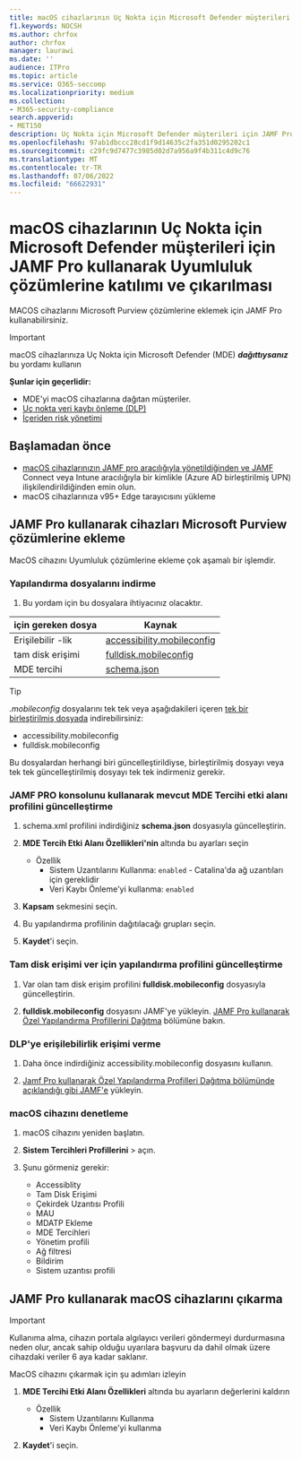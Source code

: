 ```yaml
---
title: macOS cihazlarının Uç Nokta için Microsoft Defender müşterileri için JAMF Pro kullanarak Uyumluluk çözümlerine katılımı ve çıkarılması
f1.keywords: NOCSH
ms.author: chrfox
author: chrfox
manager: laurawi
ms.date: ''
audience: ITPro
ms.topic: article
ms.service: O365-seccomp
ms.localizationpriority: medium
ms.collection:
- M365-security-compliance
search.appverid:
- MET150
description: Uç Nokta için Microsoft Defender müşterileri için JAMF Pro kullanarak macOS cihazlarını Microsoft Purview çözümlerine ekleme ve çıkarma hakkında bilgi edinin
ms.openlocfilehash: 97ab1dbccc28cd1f9d14635c2fa351d0295202c1
ms.sourcegitcommit: c29fc9d7477c3985d02d7a956a9f4b311c4d9c76
ms.translationtype: MT
ms.contentlocale: tr-TR
ms.lasthandoff: 07/06/2022
ms.locfileid: "66622931"
---
```

# <a name="onboard-and-offboard-macos-devices-into-compliance-solutions-using-jamf-pro-for-microsoft-defender-for-endpoint-customers"></a>macOS cihazlarının Uç Nokta için Microsoft Defender müşterileri için JAMF Pro kullanarak Uyumluluk çözümlerine katılımı ve çıkarılması

MACOS cihazlarını Microsoft Purview çözümlerine eklemek için JAMF Pro kullanabilirsiniz.

> [!IMPORTANT]
> macOS cihazlarınıza Uç Nokta için Microsoft Defender (MDE) ***dağıttıysanız*** bu yordamı kullanın

**Şunlar için geçerlidir:**

- MDE'yi macOS cihazlarına dağıtan müşteriler.
- [Uç nokta veri kaybı önleme (DLP)](./endpoint-dlp-learn-about.md)
- [İçeriden risk yönetimi](insider-risk-management.md)


## <a name="before-you-begin"></a>Başlamadan önce

- [macOS cihazlarınızın JAMF pro aracılığıyla yönetildiğinden ve JAMF](https://www.jamf.com/resources/product-documentation/jamf-pro-installation-guide-for-mac/) Connect veya Intune aracılığıyla bir kimlikle (Azure AD birleştirilmiş UPN) ilişkilendirildiğinden emin olun.
- macOS cihazlarınıza v95+ Edge tarayıcısını yükleme

## <a name="onboard-devices-into-microsoft-purview-solutions-using-jamf-pro"></a>JAMF Pro kullanarak cihazları Microsoft Purview çözümlerine ekleme

MacOS cihazını Uyumluluk çözümlerine ekleme çok aşamalı bir işlemdir.

### <a name="download-the-configuration-files"></a>Yapılandırma dosyalarını indirme

1. Bu yordam için bu dosyalara ihtiyacınız olacaktır.

|için gereken dosya |Kaynak |
|---------|---------|
|Erişilebilir -lik |[accessibility.mobileconfig](https://github.com/microsoft/mdatp-xplat/blob/master/macos/mobileconfig/profiles/accessibility.mobileconfig)|
tam disk erişimi     |[fulldisk.mobileconfig](https://github.com/microsoft/mdatp-xplat/blob/master/macos/mobileconfig/profiles/fulldisk.mobileconfig)|
|MDE tercihi |[schema.json](https://github.com/microsoft/mdatp-xplat/blob/master/macos/schema/schema.json)

> [!TIP]
> *.mobileconfig* dosyalarını tek tek veya aşağıdakileri içeren [tek bir birleştirilmiş dosyada](https://github.com/microsoft/mdatp-xplat/blob/master/macos/mobileconfig/combined/mdatp-nokext.mobileconfig) indirebilirsiniz:
> - accessibility.mobileconfig
> - fulldisk.mobileconfig
>
>Bu dosyalardan herhangi biri güncelleştirildiyse, birleştirilmiş dosyayı veya tek tek güncelleştirilmiş dosyayı tek tek indirmeniz gerekir.

### <a name="update-the-existing-mde-preference-domain-profile-using-the-jamf-pro-console"></a>JAMF PRO konsolunu kullanarak mevcut MDE Tercihi etki alanı profilini güncelleştirme

1. schema.xml profilini indirdiğiniz **schema.json** dosyasıyla güncelleştirin.

1. **MDE Tercih Etki Alanı Özellikleri'nin** altında bu ayarları seçin
    - Özellik 
        - Sistem Uzantılarını Kullanma: `enabled` - Catalina'da ağ uzantıları için gereklidir
        - Veri Kaybı Önleme'yi kullanma: `enabled`

1. **Kapsam** sekmesini seçin.

1. Bu yapılandırma profilinin dağıtılacağı grupları seçin.

1. **Kaydet**'i seçin. 

### <a name="update-the-configuration-profile-for-grant-full-disk-access"></a>Tam disk erişimi ver için yapılandırma profilini güncelleştirme

1. Var olan tam disk erişim profilini **fulldisk.mobileconfig** dosyasıyla güncelleştirin.

1. **fulldisk.mobileconfig** dosyasını JAMF'ye yükleyin. [JAMF Pro kullanarak Özel Yapılandırma Profillerini Dağıtma](https://docs.jamf.com/technical-articles/Deploying_Custom_Configuration_Profiles_Using_Jamf_Pro.html) bölümüne bakın.

### <a name="grant-accessibility-access-to-dlp"></a>DLP'ye erişilebilirlik erişimi verme

1. Daha önce indirdiğiniz accessibility.mobileconfig dosyasını kullanın.

1. [Jamf Pro kullanarak Özel Yapılandırma Profilleri Dağıtma bölümünde açıklandığı gibi JAMF'e](https://www.jamf.com/jamf-nation/articles/648/deploying-custom-configuration-profiles-using-jamf-pro) yükleyin.

### <a name="check-the-macos-device"></a>macOS cihazını denetleme 

1. macOS cihazını yeniden başlatın.

1. **Sistem Tercihleri Profillerini** >  açın.

1. Şunu görmeniz gerekir:
    - Accessiblity
    - Tam Disk Erişimi
    - Çekirdek Uzantısı Profili
    - MAU
    - MDATP Ekleme
    - MDE Tercihleri
    - Yönetim profili
    - Ağ filtresi
    - Bildirim
    - Sistem uzantısı profili

## <a name="offboard-macos-devices-using-jamf-pro"></a>JAMF Pro kullanarak macOS cihazlarını çıkarma

> [!IMPORTANT]
> Kullanıma alma, cihazın portala algılayıcı verileri göndermeyi durdurmasına neden olur, ancak sahip olduğu uyarılara başvuru da dahil olmak üzere cihazdaki veriler 6 aya kadar saklanır.

MacOS cihazını çıkarmak için şu adımları izleyin

 1. **MDE Tercihi Etki Alanı Özellikleri** altında bu ayarların değerlerini kaldırın
    - Özellik 
        - Sistem Uzantılarını Kullanma
        - Veri Kaybı Önleme'yi kullanma

1. **Kaydet**'i seçin.

